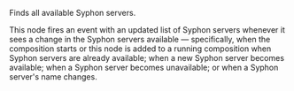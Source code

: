 Finds all available Syphon servers. 

This node fires an event with an updated list of Syphon servers whenever it sees a change in the Syphon servers available — specifically, when the composition starts or this node is added to a running composition when Syphon servers are already available; when a new Syphon server becomes available; when a Syphon server becomes unavailable; or when a Syphon server's name changes. 
